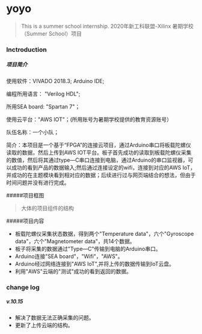 # yoyo 
 > This is a summer school internship.
 >  2020年新工科联盟-Xilinx 暑期学校（Summer School）项目 
 
 ### Inctroduction
 
 
 ##### 项目简介
 
 
 使用软件：VIVADO 2018.3; Arduino IDE;
 
 编程所用语言： "Verilog HDL";
 
 所用SEA board: "Spartan 7"；
 
 使用云平台："AWS IOT"；(所用账号为暑期学校提供的教育资源账号）
 
 队伍名称：一个小队；
 
 简介：本项目是一个基于“FPGA”的连接云项目，通过Arduino串口将板载陀螺仪读取的数据，然后上传到AWS IOT平台。板子首先成功的读取到板载陀螺仪采集的数值，然后将其通过type—C串口连接到电脑，通过Arduino的串口监视器，可以成功的看到产品的数据输入;然后通过连接设定的wifi，连接到对应的AWS IoT，并成功的在主题模块看到相对应的数据；后续进行过与网页端结合的想法，但由于时间问题并没有进行完成。
 
 
 #####项目框图
 
 
 > 大体的项目组件的结构
 
 #####项目内容
 - 板载陀螺仪采集状态数据，得到两个"Temperature data"，六个"Gyroscope data"，六个"Magnetometer data"，共14个数据。
 - 板子将采集的数据通过"Type—C"传输到电脑的Arduino串口。
 - Arduino连接"SEA board"，"Wifi"，"AWS"。
 - Arduino经过网络连接到"AWS IoT",并将上传的数据传输到IoT云盘。
 - 利用"AWS"云端的"测试"成功的看到返回的数据。
 
 
 ### change log
 ##### v.10.15
  - 解决了数据无法正确采集的问题。
  - 更新了上传云端的结构。
 
